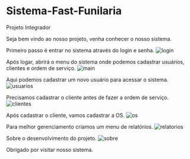 # Sistema-Fast-Funilaria
Projeto Integrador


Seja bem vindo ao nosso projeto, venha conhecer o nosso sistema.



Primeiro passo é entrar no sistema através do login e senha.
![login](https://github.com/lucasmcostaa/Sistema-Fast-Funilaria/assets/93685778/0000b15c-af2e-469f-a259-756f9a0119d0)


Após logar, abrirá o menu do sistema onde podemos cadastrar usuários, clientes e ordem de serviço.
![main](https://github.com/lucasmcostaa/Sistema-Fast-Funilaria/assets/93685778/7f6b000a-dbeb-41ad-8759-4ddd8a9783ae)


Aqui podemos cadastrar um novo usuário para acessar o sistema.
![usuarios](https://github.com/lucasmcostaa/Sistema-Fast-Funilaria/assets/93685778/f6eb4264-83a4-4218-87f5-29cd6d6a35c0)


Precisamos cadastrar o cliente antes de fazer a ordem de serviço.
![clientes](https://github.com/lucasmcostaa/Sistema-Fast-Funilaria/assets/93685778/778ec9de-231b-4201-8baf-52571bee2765)


Após cadastrar o cliente, vamos cadastrar a OS.
![os](https://github.com/lucasmcostaa/Sistema-Fast-Funilaria/assets/93685778/8ac4ef65-0722-406d-82ac-48bf68b6802f)


Para melhor gerenciamento criamos um menu de relatórios.
![relatorios](https://github.com/lucasmcostaa/Sistema-Fast-Funilaria/assets/93685778/9737709a-ce6f-4952-907b-34b553ba5505)


Sobre o desenvolvimento do projeto.
![sobre](https://github.com/lucasmcostaa/Sistema-Fast-Funilaria/assets/93685778/b0b6f5f3-d793-4b17-8ffe-a4f490d9bd7d)


Obrigado por visitar nosso sistema.






